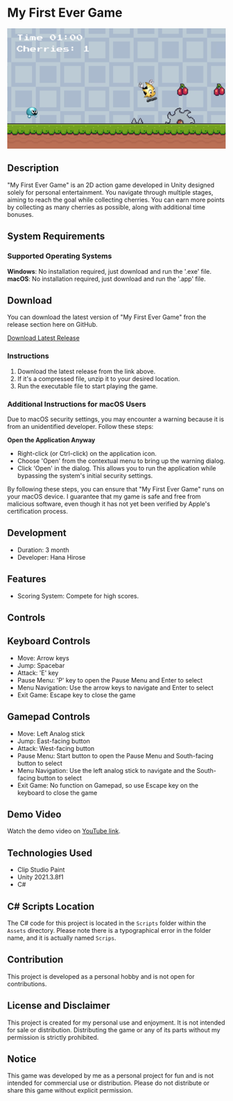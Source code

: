 # My First Ever Game

![MyFirstEverGame_Image](https://github.com/HanaHirose/My-First-Ever-Game/blob/main/Images/MyFirstEverGame_Image.png)

## Description
"My First Ever Game" is an 2D action game developed in Unity designed solely for personal entertainment. You navigate through multiple stages, aiming to reach the goal while collecting cherries. You can earn more points by collecting as many cherries as possible, along with additional time bonuses.

## System Requirements

### Supported Operating Systems
**Windows**: No installation required, just download and run the '.exe' file.
**macOS**: No installation required, just download and run the '.app' file.

## Download
You can download the latest version of "My First Ever Game" fron the release section here on GitHub.

[Download Latest Release](https://github.com/HanaHirose/My-First-Ever-Game/releases)

### Instructions
1. Download the latest release from the link above.
2. If it's a compressed file, unzip it to your desired location.
3. Run the executable file to start playing the game.

### Additional Instructions for macOS Users

Due to macOS security settings, you may encounter a warning because it is from an unidentified developer. Follow these steps:

**Open the Application Anyway**
- Right-click (or Ctrl-click) on the application icon.
- Choose 'Open' from the contextual menu to bring up the warning dialog.
- Click 'Open' in the dialog. This allows you to run the application while bypassing the system's initial security settings.

By following these steps, you can ensure that "My First Ever Game" runs on your macOS device. I guarantee that my game is safe and free from malicious software, even though it has not yet been verified by Apple's certification process.

## Development
- Duration: 3 month
- Developer: Hana Hirose

## Features
- Scoring System: Compete for high scores.

## Controls
## Keyboard Controls
- Move: Arrow keys
- Jump: Spacebar
- Attack: 'E' key
- Pause Menu: 'P' key to open the Pause Menu and Enter to select
- Menu Navigation: Use the arrow keys to navigate and Enter to select
- Exit Game: Escape key to close the game
## Gamepad Controls
- Move: Left Analog stick
- Jump: East-facing button
- Attack: West-facing button
- Pause Menu: Start button to open the Pause Menu and South-facing button to select
- Menu Navigation: Use the left analog stick to navigate and the South-facing button to select
- Exit Game: No function on Gamepad, so use Escape key on the keyboard to close the game

## Demo Video
Watch the demo video on [YouTube link](https://www.youtube.com/watch?v=BWZYLWTyg_A).

## Technologies Used
- Clip Studio Paint
- Unity 2021.3.8f1
- C#

## C# Scripts Location
The C# code for this project is located in the `Scripts` folder within the `Assets` directory. Please note there is a typographical error in the folder name, and it is actually named `Scrips`.

## Contribution
This project is developed as a personal hobby and is not open for contributions.

## License and Disclaimer
This project is created for my personal use and enjoyment. It is not intended for sale or distribution. Distributing the game or any of its parts without my permission is strictly prohibited.

## Notice
This game was developed by me as a personal project for fun and is not intended for commercial use or distribution. Please do not distribute or share this game without explicit permission.
